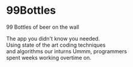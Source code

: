 # 99Bottles
99 Bottles of beer on the wall

The app you didn't know you needed.  
Using state of the art coding techniques  
and algorithms our inturns Ummm, programmers  
spent weeks working overtime on.  
